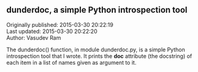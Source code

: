 ## dunderdoc, a simple Python introspection tool  
Originally published: 2015-03-30 20:22:19  
Last updated: 2015-03-30 20:22:20  
Author: Vasudev Ram  
  
The dunderdoc() function, in module dunderdoc.py, is a simple Python introspection tool that I wrote. It prints the __doc__ attribute (the docstring) of each item in a list of names given as argument to it. 

 